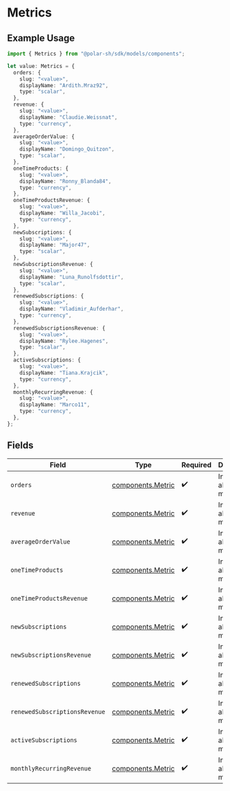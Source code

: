 # Metrics

## Example Usage

```typescript
import { Metrics } from "@polar-sh/sdk/models/components";

let value: Metrics = {
  orders: {
    slug: "<value>",
    displayName: "Ardith.Mraz92",
    type: "scalar",
  },
  revenue: {
    slug: "<value>",
    displayName: "Claudie.Weissnat",
    type: "currency",
  },
  averageOrderValue: {
    slug: "<value>",
    displayName: "Domingo_Quitzon",
    type: "scalar",
  },
  oneTimeProducts: {
    slug: "<value>",
    displayName: "Ronny_Blanda84",
    type: "currency",
  },
  oneTimeProductsRevenue: {
    slug: "<value>",
    displayName: "Willa_Jacobi",
    type: "currency",
  },
  newSubscriptions: {
    slug: "<value>",
    displayName: "Major47",
    type: "scalar",
  },
  newSubscriptionsRevenue: {
    slug: "<value>",
    displayName: "Luna_Runolfsdottir",
    type: "scalar",
  },
  renewedSubscriptions: {
    slug: "<value>",
    displayName: "Vladimir_Aufderhar",
    type: "currency",
  },
  renewedSubscriptionsRevenue: {
    slug: "<value>",
    displayName: "Rylee.Hagenes",
    type: "scalar",
  },
  activeSubscriptions: {
    slug: "<value>",
    displayName: "Tiana.Krajcik",
    type: "currency",
  },
  monthlyRecurringRevenue: {
    slug: "<value>",
    displayName: "Marco11",
    type: "currency",
  },
};
```

## Fields

| Field                                                  | Type                                                   | Required                                               | Description                                            |
| ------------------------------------------------------ | ------------------------------------------------------ | ------------------------------------------------------ | ------------------------------------------------------ |
| `orders`                                               | [components.Metric](../../models/components/metric.md) | :heavy_check_mark:                                     | Information about a metric.                            |
| `revenue`                                              | [components.Metric](../../models/components/metric.md) | :heavy_check_mark:                                     | Information about a metric.                            |
| `averageOrderValue`                                    | [components.Metric](../../models/components/metric.md) | :heavy_check_mark:                                     | Information about a metric.                            |
| `oneTimeProducts`                                      | [components.Metric](../../models/components/metric.md) | :heavy_check_mark:                                     | Information about a metric.                            |
| `oneTimeProductsRevenue`                               | [components.Metric](../../models/components/metric.md) | :heavy_check_mark:                                     | Information about a metric.                            |
| `newSubscriptions`                                     | [components.Metric](../../models/components/metric.md) | :heavy_check_mark:                                     | Information about a metric.                            |
| `newSubscriptionsRevenue`                              | [components.Metric](../../models/components/metric.md) | :heavy_check_mark:                                     | Information about a metric.                            |
| `renewedSubscriptions`                                 | [components.Metric](../../models/components/metric.md) | :heavy_check_mark:                                     | Information about a metric.                            |
| `renewedSubscriptionsRevenue`                          | [components.Metric](../../models/components/metric.md) | :heavy_check_mark:                                     | Information about a metric.                            |
| `activeSubscriptions`                                  | [components.Metric](../../models/components/metric.md) | :heavy_check_mark:                                     | Information about a metric.                            |
| `monthlyRecurringRevenue`                              | [components.Metric](../../models/components/metric.md) | :heavy_check_mark:                                     | Information about a metric.                            |
